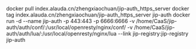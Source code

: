 
docker pull index.alauda.cn/zhengxiaochuan/jip-auth_https_server
docker tag index.alauda.cn/zhengxiaochuan/jip-auth_https_server jip-auth
docker run -d --name jip-auth -p 443:443 -p 6666:6666 -v /home/CaaS/jip-auth/auth/conf/:/usr/local/openresty/nginx/conf/ -v /home/CaaS/jip-auth/auth/lua/:/usr/local/openresty/nginx/lua --link jip-registry:jip-registry   jip-auth


